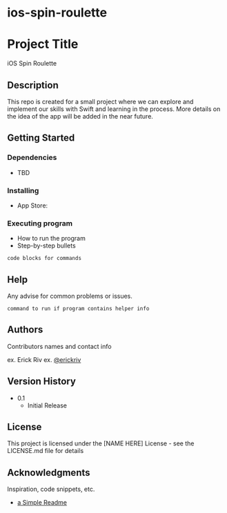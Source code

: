 # ios-spin-roulette

# Project Title

iOS Spin Roulette

## Description

This repo is created for a small project where we can explore and implement our skills with Swift and learning in the process. More details on the idea of the app will be added in the near future. 

## Getting Started

### Dependencies

* TBD

### Installing

* App Store: 

### Executing program

* How to run the program
* Step-by-step bullets
```
code blocks for commands
```

## Help

Any advise for common problems or issues.
```
command to run if program contains helper info
```

## Authors

Contributors names and contact info

ex. Erick Riv 
ex. [@erickriv](https://twitter.com/erickriv)

## Version History

* 0.1
    * Initial Release

## License

This project is licensed under the [NAME HERE] License - see the LICENSE.md file for details

## Acknowledgments

Inspiration, code snippets, etc.
* [a Simple Readme](https://gist.github.com/DomPizzie/7a5ff55ffa9081f2de27c315f5018afc)
